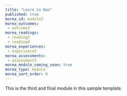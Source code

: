 ```yaml
---
title: "Learn to Baz"
published: true
morea_id: module3
morea_outcomes:
 - outcome3
morea_readings:
 - reading3
 - reading4
morea_experiences:
 - experience3
morea_assessments:
 - assessment3
morea_module_coming_soon: true
morea_type: module
morea_sort_order: 0
---
```


This is the third and final module in this sample template.